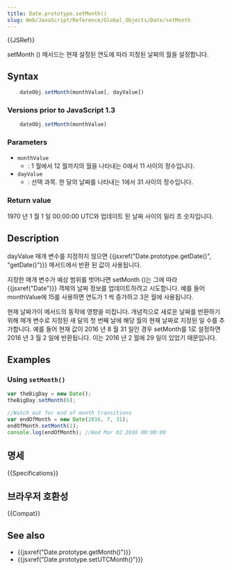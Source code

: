 ```yaml
---
title: Date.prototype.setMonth()
slug: Web/JavaScript/Reference/Global_Objects/Date/setMonth
---
```

{{JSRef}}

setMonth () 메서드는 현재 설정된 연도에 따라 지정된 날짜의 월을 설정합니다.

## Syntax

```js
    dateObj.setMonth(monthValue[, dayValue])
```

### Versions prior to JavaScript 1.3

```js
    dateObj.setMonth(monthValue)
```

### Parameters

- `monthValue`
  - : 1 월에서 12 월까지의 월을 나타내는 0에서 11 사이의 정수입니다.
- `dayValue`
  - : 선택 과목. 한 달의 날짜를 나타내는 1에서 31 사이의 정수입니다.

### Return value

1970 년 1 월 1 일 00:00:00 UTC와 업데이트 된 날짜 사이의 밀리 초 숫자입니다.

## Description

dayValue 매개 변수를 지정하지 않으면 {{jsxref("Date.prototype.getDate()", "getDate()")}} 메서드에서 반환 된 값이 사용됩니다.

지정한 매개 변수가 예상 범위를 벗어나면 setMonth ()는 그에 따라 {{jsxref("Date")}} 객체의 날짜 정보를 업데이트하려고 시도합니다. 예를 들어 monthValue에 15를 사용하면 연도가 1 씩 증가하고 3은 월에 사용됩니다.

현재 날짜가이 메서드의 동작에 영향을 미칩니다. 개념적으로 새로운 날짜를 반환하기 위해 매개 변수로 지정된 새 달의 첫 번째 날에 해당 월의 현재 날짜로 지정된 일 수를 추가합니다. 예를 들어 현재 값이 2016 년 8 월 31 일인 경우 setMonth를 1로 설정하면 2016 년 3 월 2 일에 반환됩니다. 이는 2016 년 2 월에 29 일이 있었기 때문입니다.

## Examples

### Using `setMonth()`

```js
var theBigDay = new Date();
theBigDay.setMonth(6);

//Watch out for end of month transitions
var endOfMonth = new Date(2016, 7, 31);
endOfMonth.setMonth(1);
console.log(endOfMonth); //Wed Mar 02 2016 00:00:00
```

## 명세

{{Specifications}}

## 브라우저 호환성

{{Compat}}

## See also

- {{jsxref("Date.prototype.getMonth()")}}
- {{jsxref("Date.prototype.setUTCMonth()")}}
